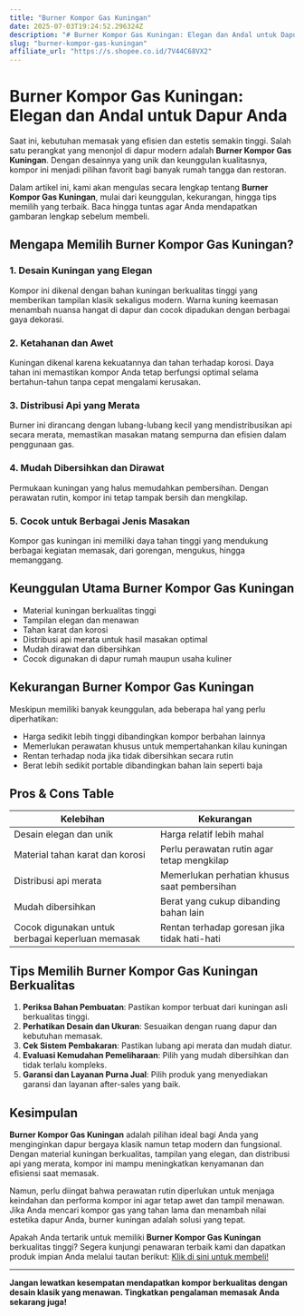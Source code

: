 ```yaml
---
title: "Burner Kompor Gas Kuningan"
date: 2025-07-03T19:24:52.296324Z
description: "# Burner Kompor Gas Kuningan: Elegan dan Andal untuk Dapur Anda..."
slug: "burner-kompor-gas-kuningan"
affiliate_url: "https://s.shopee.co.id/7V44C68VX2"
---
```

# Burner Kompor Gas Kuningan: Elegan dan Andal untuk Dapur Anda

Saat ini, kebutuhan memasak yang efisien dan estetis semakin tinggi. Salah satu perangkat yang menonjol di dapur modern adalah **Burner Kompor Gas Kuningan**. Dengan desainnya yang unik dan keunggulan kualitasnya, kompor ini menjadi pilihan favorit bagi banyak rumah tangga dan restoran.

Dalam artikel ini, kami akan mengulas secara lengkap tentang **Burner Kompor Gas Kuningan**, mulai dari keunggulan, kekurangan, hingga tips memilih yang terbaik. Baca hingga tuntas agar Anda mendapatkan gambaran lengkap sebelum membeli.

## Mengapa Memilih Burner Kompor Gas Kuningan?

### 1. Desain Kuningan yang Elegan
Kompor ini dikenal dengan bahan kuningan berkualitas tinggi yang memberikan tampilan klasik sekaligus modern. Warna kuning keemasan menambah nuansa hangat di dapur dan cocok dipadukan dengan berbagai gaya dekorasi.

### 2. Ketahanan dan Awet
Kuningan dikenal karena kekuatannya dan tahan terhadap korosi. Daya tahan ini memastikan kompor Anda tetap berfungsi optimal selama bertahun-tahun tanpa cepat mengalami kerusakan.

### 3. Distribusi Api yang Merata
Burner ini dirancang dengan lubang-lubang kecil yang mendistribusikan api secara merata, memastikan masakan matang sempurna dan efisien dalam penggunaan gas.

### 4. Mudah Dibersihkan dan Dirawat
Permukaan kuningan yang halus memudahkan pembersihan. Dengan perawatan rutin, kompor ini tetap tampak bersih dan mengkilap.

### 5. Cocok untuk Berbagai Jenis Masakan
Kompor gas kuningan ini memiliki daya tahan tinggi yang mendukung berbagai kegiatan memasak, dari gorengan, mengukus, hingga memanggang.

## Keunggulan Utama Burner Kompor Gas Kuningan

- Material kuningan berkualitas tinggi
- Tampilan elegan dan menawan
- Tahan karat dan korosi
- Distribusi api merata untuk hasil masakan optimal
- Mudah dirawat dan dibersihkan
- Cocok digunakan di dapur rumah maupun usaha kuliner

## Kekurangan Burner Kompor Gas Kuningan

Meskipun memiliki banyak keunggulan, ada beberapa hal yang perlu diperhatikan:

- Harga sedikit lebih tinggi dibandingkan kompor berbahan lainnya
- Memerlukan perawatan khusus untuk mempertahankan kilau kuningan
- Rentan terhadap noda jika tidak dibersihkan secara rutin
- Berat lebih sedikit portable dibandingkan bahan lain seperti baja

## Pros & Cons Table

| **Kelebihan** | **Kekurangan** |
|----------------|----------------|
| Desain elegan dan unik | Harga relatif lebih mahal |
| Material tahan karat dan korosi | Perlu perawatan rutin agar tetap mengkilap |
| Distribusi api merata | Memerlukan perhatian khusus saat pembersihan |
| Mudah dibersihkan | Berat yang cukup dibanding bahan lain |
| Cocok digunakan untuk berbagai keperluan memasak | Rentan terhadap goresan jika tidak hati-hati |

## Tips Memilih Burner Kompor Gas Kuningan Berkualitas

1. **Periksa Bahan Pembuatan**: Pastikan kompor terbuat dari kuningan asli berkualitas tinggi.
2. **Perhatikan Desain dan Ukuran**: Sesuaikan dengan ruang dapur dan kebutuhan memasak.
3. **Cek Sistem Pembakaran**: Pastikan lubang api merata dan mudah diatur.
4. **Evaluasi Kemudahan Pemeliharaan**: Pilih yang mudah dibersihkan dan tidak terlalu kompleks.
5. **Garansi dan Layanan Purna Jual**: Pilih produk yang menyediakan garansi dan layanan after-sales yang baik.

## Kesimpulan

**Burner Kompor Gas Kuningan** adalah pilihan ideal bagi Anda yang menginginkan dapur bergaya klasik namun tetap modern dan fungsional. Dengan material kuningan berkualitas, tampilan yang elegan, dan distribusi api yang merata, kompor ini mampu meningkatkan kenyamanan dan efisiensi saat memasak.

Namun, perlu diingat bahwa perawatan rutin diperlukan untuk menjaga keindahan dan performa kompor ini agar tetap awet dan tampil menawan. Jika Anda mencari kompor gas yang tahan lama dan menambah nilai estetika dapur Anda, burner kuningan adalah solusi yang tepat.

Apakah Anda tertarik untuk memiliki **Burner Kompor Gas Kuningan** berkualitas tinggi? Segera kunjungi penawaran terbaik kami dan dapatkan produk impian Anda melalui tautan berikut: [Klik di sini untuk membeli!](https://s.shopee.co.id/7V44C68VX2)

---

**Jangan lewatkan kesempatan mendapatkan kompor berkualitas dengan desain klasik yang menawan. Tingkatkan pengalaman memasak Anda sekarang juga!**